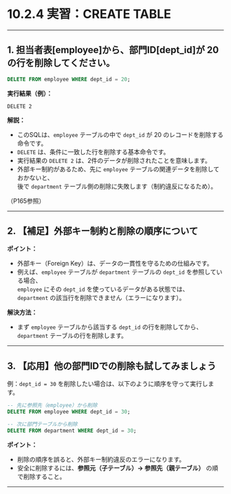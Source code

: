# 10.2.4 実習：CREATE TABLE

---

## 1. 担当者表[employee]から、部門ID[dept_id]が 20 の行を削除してください。

```sql
DELETE FROM employee WHERE dept_id = 20;
```

**実行結果（例）：**
```
DELETE 2
```

**解説：**  
- このSQLは、`employee` テーブルの中で `dept_id` が 20 のレコードを削除する命令です。  
- `DELETE` は、条件に一致した行を削除する基本命令です。  
- 実行結果の `DELETE 2` は、2件のデータが削除されたことを意味します。  
- 外部キー制約があるため、先に `employee` テーブルの関連データを削除しておかないと、  
  後で `department` テーブル側の削除に失敗します（制約違反になるため）。

（P165参照）

---

## 2. 【補足】外部キー制約と削除の順序について

**ポイント：**  
- 外部キー（Foreign Key）は、データの一貫性を守るための仕組みです。  
- 例えば、`employee` テーブルが `department` テーブルの `dept_id` を参照している場合、  
  `employee` にその `dept_id` を使っているデータがある状態では、  
  `department` の該当行を削除できません（エラーになります）。

**解決方法：**  
- まず `employee` テーブルから該当する `dept_id` の行を削除してから、  
  `department` テーブルの行を削除します。

---

## 3. 【応用】他の部門IDでの削除も試してみましょう

例：`dept_id = 30` を削除したい場合は、以下のように順序を守って実行します。

```sql
-- 先に参照先（employee）から削除
DELETE FROM employee WHERE dept_id = 30;

-- 次に部門テーブルから削除
DELETE FROM department WHERE dept_id = 30;
```

**ポイント：**  
- 削除の順序を誤ると、外部キー制約違反のエラーになります。  
- 安全に削除するには、**参照元（子テーブル）→ 参照先（親テーブル）** の順で削除すること。

---

